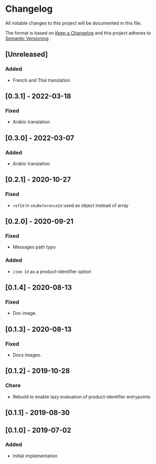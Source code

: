 # Changelog

All notable changes to this project will be documented in this file.

The format is based on [Keep a Changelog](http://keepachangelog.com/en/1.0.0/)
and this project adheres to [Semantic Versioning](http://semver.org/spec/v2.0.0.html).

## [Unreleased]

### Added
- French and Thai translation

## [0.3.1] - 2022-03-18

### Fixed
- Arabic translation

## [0.3.0] - 2022-03-07

### Added
- Arabic translation

## [0.2.1] - 2020-10-27

### Fixed
- `refId` in `skuReferenceId` used as object instead of array

## [0.2.0] - 2020-09-21
### Fixed
- Messages path typo

### Added
- `item Id` as a product-identifier option

## [0.1.4] - 2020-08-13
### Fixed
- Doc image.

## [0.1.3] - 2020-08-13
### Fixed
- Docs images.

## [0.1.2] - 2019-10-28
### Chore
- Rebuild to enable lazy evaluation of product-identifier entrypoints

## [0.1.1] - 2019-08-30

## [0.1.0] - 2019-07-02

### Added

- Initial implementation
